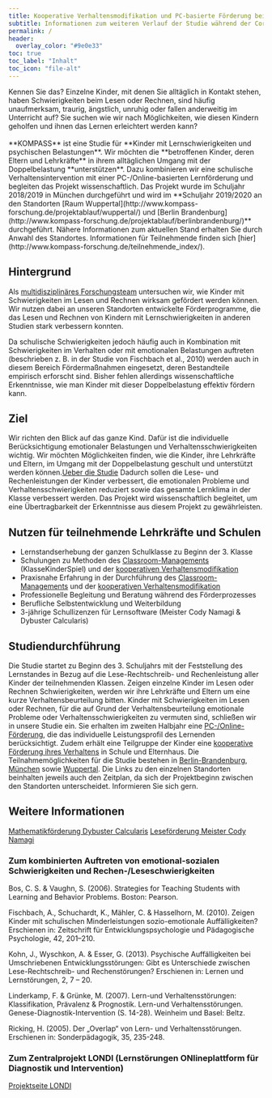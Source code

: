 ```yaml
---
title: Kooperative Verhaltensmodifikation und PC-basierte Förderung bei Verhaltensauffälligkeiten und Schulschwierigkeiten
subtitle: Informationen zum weiteren Verlauf der Studie während der Corona bedingten Schulschließungen finden Sie hier
permalink: /
header:
  overlay_color: "#9e0e33"
toc: true
toc_label: "Inhalt"
toc_icon: "file-alt"
---
```

<aside class="notice--primary">
Kennen Sie das? Einzelne Kinder, mit denen Sie alltäglich in Kontakt stehen, haben Schwierigkeiten beim Lesen oder Rechnen, sind häufig unaufmerksam, traurig, ängstlich, unruhig oder fallen anderweitig im Unterricht auf?
Sie suchen wie wir nach Möglichkeiten, wie diesen Kindern geholfen und ihnen das Lernen erleichtert werden kann?  
</aside>  
  <br> **KOMPASS** ist eine Studie für **Kinder mit Lernschwierigkeiten und psychischen Belastungen**. Wir möchten die **betroffenen Kinder, deren Eltern und Lehrkräfte** in ihrem alltäglichen Umgang mit der Doppelbelastung **unterstützen**.  
  Dazu kombinieren wir eine schulische Verhaltensintervention mit einer PC-/Online-basierten Lernförderung und begleiten das Projekt wissenschaftlich.  
  Das Projekt wurde im Schuljahr 2018/2019 in München durchgeführt und wird im **Schuljahr 2019/2020 an den Standorten [Raum Wuppertal](http://www.kompass-forschung.de/projektablauf/wuppertal/) und [Berlin Brandenburg](http://www.kompass-forschung.de/projektablauf/berlinbrandenburg/)** durchgeführt. Nähere Informationen zum aktuellen Stand erhalten Sie durch Anwahl des Standortes. Informationen für Teilnehmende finden sich [hier](http://www.kompass-forschung.de/teilnehmende_index/).

## Hintergrund
Als [multidisziplinäres Forschungsteam](http://www.kompass-forschung.de/team/) untersuchen wir, wie Kinder mit Schwierigkeiten im Lesen und Rechnen wirksam gefördert werden können. Wir nutzen dabei an unseren Standorten entwickelte Förderprogramme, die das Lesen und Rechnen von Kindern mit Lernschwierigkeiten in anderen Studien stark verbessern konnten. 

Da schulische Schwierigkeiten jedoch häufig auch in Kombination mit Schwierigkeiten im Verhalten oder mit emotionalen Belastungen auftreten (beschrieben z. B. in der Studie von Fischbach et al., 2010) werden auch in diesem Bereich Fördermaßnahmen eingesetzt, deren Bestandteile empirisch erforscht sind. 
Bisher fehlen allerdings wissenschaftliche Erkenntnisse, wie man Kinder mit dieser Doppelbelastung effektiv fördern kann.

## Ziel
Wir richten den Blick auf das ganze Kind. Dafür ist die individuelle Berücksichtigung emotionaler Belastungen und Verhaltensschwierigkeiten wichtig. 
Wir möchten Möglichkeiten finden, wie die Kinder, ihre Lehrkräfte und Eltern, im Umgang mit der Doppelbelastung geschult und unterstützt werden können.[Ueber die Studie](www.kompass-forschung.de/ueber-die-studie/)
Dadurch sollen die Lese- und Rechenleistungen der Kinder verbessert, die emotionalen Probleme und Verhaltensschwierigkeiten reduziert sowie das gesamte Lernklima in der Klasse verbessert werden.
Das Projekt wird wissenschaftlich begleitet, um eine Übertragbarkeit der Erkenntnisse aus diesem Projekt zu gewährleisten.

## Nutzen für teilnehmende Lehrkräfte und Schulen
-	Lernstandserhebung der ganzen Schulklasse zu Beginn der 3. Klasse
- Schulungen zu Methoden des [Classroom-Managements](http://www.kompass-forschung.de/ueber-die-studie/interventionen/#ii-pc-gest%C3%BCtzte-f%C3%B6rderung-der-schulischen-leistungsschw%C3%A4chen) (KlasseKinderSpiel) und der [kooperativen Verhaltensmodifikation](http://www.kompass-forschung.de/ueber-die-studie/interventionen/#ii-pc-gest%C3%BCtzte-f%C3%B6rderung-der-schulischen-leistungsschw%C3%A4chen)
- Praxisnahe Erfahrung in der Durchführung des [Classroom-Managements](http://www.kompass-forschung.de/ueber-die-studie/interventionen/#ii-pc-gest%C3%BCtzte-f%C3%B6rderung-der-schulischen-leistungsschw%C3%A4chen) und der [kooperativen Verhaltensmodifikation](http://www.kompass-forschung.de/ueber-die-studie/interventionen/#ii-pc-gest%C3%BCtzte-f%C3%B6rderung-der-schulischen-leistungsschw%C3%A4chen)
- Professionelle Begleitung und Beratung während des Förderprozesses
- Berufliche Selbstentwicklung und Weiterbildung
- 3-jährige Schullizenzen für Lernsoftware (Meister Cody Namagi & Dybuster Calcularis)

## Studiendurchführung
Die Studie startet zu Beginn des 3. Schuljahrs mit der Feststellung des Lernstandes in Bezug auf die Lese-Rechtschreib- und Rechenleistung aller Kinder der teilnehmenden Klassen.
Zeigen einzelne Kinder im Lesen oder Rechnen Schwierigkeiten, werden wir ihre Lehrkräfte und Eltern um eine kurze Verhaltensbeurteilung bitten.
Kinder mit Schwierigkeiten im Lesen oder Rechnen, für die auf Grund der Verhaltensbeurteilung emotionale Probleme oder Verhaltensschwierigkeiten zu vermuten sind, schließen wir in unsere Studie ein. 
Sie erhalten im zweiten Halbjahr eine [PC-/Online-Förderung](http://www.kompass-forschung.de/ueber-die-studie/interventionen/#ii-pc-gest%C3%BCtzte-f%C3%B6rderung-der-schulischen-leistungsschw%C3%A4chen), die das individuelle Leistungsprofil des Lernenden berücksichtigt. Zudem erhält eine Teilgruppe der Kinder eine [kooperative Förderung ihres Verhaltens](http://www.kompass-forschung.de/ueber-die-studie/interventionen/#ii-pc-/-online-gest%C3%BCtzte-f%C3%B6rderung-der-schulischen-leistungsschwierigkeiten) in Schule und Elternhaus.
Die Teilnahmemöglichkeiten für die Studie bestehen in [Berlin-Brandenburg](http://www.kompass-forschung.de/projektablauf/berlin-brandenburg/), [München](http://www.kompass-forschung.de/projektablauf/muenchen) sowie [Wuppertal](http://www.kompass-forschung.de/projektablauf/wuppertal). Die Links zu den einzelnen Standorten beinhalten jeweils auch den Zeitplan, da sich der Projektbeginn zwischen den Standorten unterscheidet. Informieren Sie sich gern.

## Weitere Informationen
[Mathematikförderung Dybuster Calcularis](https://dybuster.com/de/calcularis/)
[Leseförderung Meister Cody Namagi](https://www.meistercody.com/produkte/namagi-legasthenie/)

### Zum kombinierten Auftreten von emotional-sozialen Schwierigkeiten und Rechen-/Leseschwierigkeiten
Bos, C. S. & Vaughn, S. (2006). Strategies for Teaching Students with Learning and Behavior Problems. Boston: Pearson.

Fischbach, A., Schuchardt, K., Mähler, C. & Hasselhorn, M. (2010). Zeigen Kinder mit schulischen Minderleistungen sozio-emotionale Auffälligkeiten? Erschienen in: Zeitschrift für Entwicklungspsychologie und Pädagogische Psychologie, 42, 201–210.

Kohn, J., Wyschkon, A. & Esser, G. (2013). Psychische Auffälligkeiten bei Umschriebenen
Entwicklungsstörungen: Gibt es Unterschiede zwischen Lese-Rechtschreib- und Rechenstörungen? Erschienen in: Lernen und Lernstörungen, 2, 7 – 20.

Linderkamp, F. & Grünke, M. (2007). Lern-und Verhaltensstörungen: Klassifikation, Prävalenz & Prognostik. Lern-und Verhaltensstörungen. Genese-Diagnostik-Intervention (S. 14-28). Weinheim und Basel: Beltz.

Ricking, H. (2005). Der „Overlap“ von Lern- und Verhaltensstörungen. Erschienen in: Sonderpädagogik, 35, 235-248.

### Zum Zentralprojekt LONDI (**L**ernstörungen **ON**lineplattform für **D**iagnostik und **I**ntervention)
[Projektseite LONDI](https://www.londi.de)
